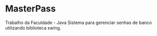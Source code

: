 # MasterPass
Trabalho da Faculdade - Java
Sistema para gerenciar senhas de banco utilizando biblioteca swing.
